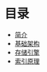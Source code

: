 # 目录

* [简介](README.md)
* [基础架构](chapters/01-基础架构.md)
* [存储引擎](chapters/02-存储引擎.md)
* [索引原理](chapters/03-索引原理.md)
